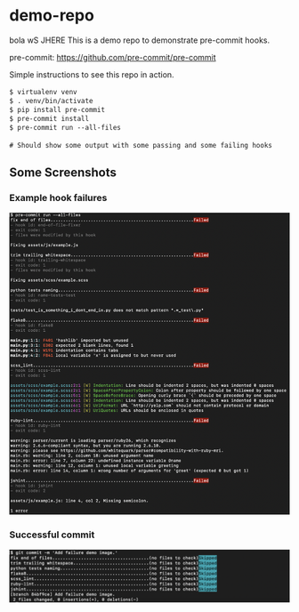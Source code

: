demo-repo
=========
bola wS JHERE
This is a demo repo to demonstrate pre-commit hooks.

pre-commit: https://github.com/pre-commit/pre-commit

Simple instructions to see this repo in action.

    $ virtualenv venv
    $ . venv/bin/activate
    $ pip install pre-commit
    $ pre-commit install
    $ pre-commit run --all-files

    # Should show some output with some passing and some failing hooks


## Some Screenshots

### Example hook failures

![Example failures](https://raw.githubusercontent.com/pre-commit/demo-repo/main/img/demo_all_files.png)

### Successful commit

![Example failures](https://raw.githubusercontent.com/pre-commit/demo-repo/main/img/demo_commit.png)
